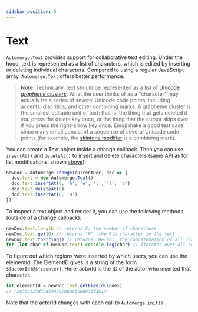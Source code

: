```yaml
---
sidebar_position: 5
---
```

# Text

`Automerge.Text` provides support for collaborative text editing. Under the hood, text is
represented as a list of characters, which is edited by inserting or deleting individual characters.
Compared to using a regular JavaScript array, `Automerge.Text` offers better performance.

> **Note:** Technically, text should be represented as a list of
> [Unicode _grapheme clusters_](http://www.unicode.org/reports/tr29/). What the user thinks of as a
> "character" may actually be a series of several Unicode code points, including accents,
> diacritics, and other combining marks. A grapheme cluster is the smallest editable unit of text:
> that is, the thing that gets deleted if you press the delete key once, or the thing that the
> cursor skips over if you press the right-arrow key once. Emoji make a good test case, since many
> emoji consist of a sequence of several Unicode code points (for example, the
> [skintone modifier](http://www.unicode.org/reports/tr51/) is a combining mark).

You can create a Text object inside a change callback. Then you can use `insertAt()` and
`deleteAt()` to insert and delete characters (same API as for list modifications, shown
[above](#updating-a-document)):

```js
newDoc = Automerge.change(currentDoc, doc => {
  doc.text = new Automerge.Text()
  doc.text.insertAt(0, 'h', 'e', 'l', 'l', 'o')
  doc.text.deleteAt(0)
  doc.text.insertAt(0, 'H')
})
```

To inspect a text object and render it, you can use the following methods (outside of a change
callback):

```js
newDoc.text.length // returns 5, the number of characters
newDoc.text.get(0) // returns 'H', the 0th character in the text
newDoc.text.toString() // returns 'Hello', the concatenation of all characters
for (let char of newDoc.text) console.log(char) // iterates over all characters
```

To figure out which regions were inserted by which users, you can use the elementId. The ElementID gives is a string of the form `${actorId}@${counter}`. Here, actorId is the ID of the actor who inserted that character.

```js
let elementId = newDoc.text.getElemId(index)
// '2@369125d35a934292b6acb580e31f3613'
```  

Note that the actorId changes with each call to `Automerge.init()`.
